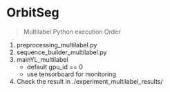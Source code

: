 # OrbitSeg

> Multilabel Python execution Order
1. preprocessing_multilabel.py
2. sequence_builder_multilabel.py
3. mainYL_multilabel
      *   default gpu_id == 0
      *   use tensorboard for monitoring
4. Check the result in ./experiment_multilabel_results/
